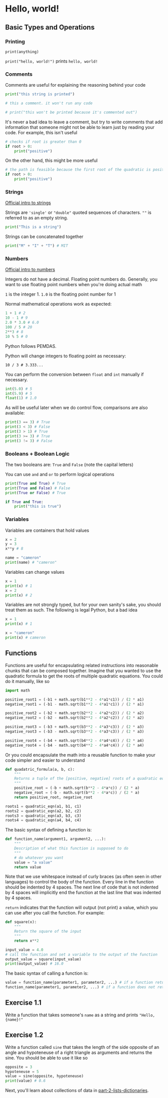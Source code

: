 # Hello, world!

## Basic Types and Operations

### Printing

`print(anything)`

`print("hello, world!")` prints `hello, world!`

### Comments

Comments are useful for explaining the reasoning behind your code

```py
print("this string is printed")

# this a comment. it won't run any code

# print("this won't be printed because it's commented out")
```

It's never a bad idea to leave a comment, but try to write comments that add information that someone might not be able to learn just by reading your code. For example, this isn't useful

```py
# checks if root is greater than 0
if root > 0:
    print("positive")
```

On the other hand, this might be more useful

```py
# the path is feasible because the first root of the quadratic is positive
if root > 0:
    print("positive")
```

### Strings

[Official intro to strings](https://docs.python.org/3/tutorial/introduction.html#strings)

Strings are `'single'` or `"double"` quoted sequences of characters. `""` is referred to as an empty string.

```py
print("This is a string")
```

Strings can be concatenated together

```py
print("M" + "I" + "T") # MIT
```

### Numbers

[Official intro to numbers](https://docs.python.org/3/tutorial/introduction.html#numbers)

Integers do not have a decimal. Floating point numbers do. Generally, you want to use floating point numbers when you're doing actual math

`1` is the integer 1. `1.0` is the floating point number for 1

Normal mathematical operations work as expected:

```py
1 + 1 # 2
10 - 1 # 9
2.0 * 3.0 # 6.0
100 / 5 # 20
2**3 # 8
10 % 5 # 0
```

Python follows PEMDAS.

Python will change integers to floating point as necessary:

`10 / 3 # 3.333...`

You can perform the conversion between `float` and `int` manually if necessary.

```py
int(5.0) # 5
int(5.9) # 5
float(1) # 1.0
```

As will be useful later when we do control flow, comparisons are also available:

```py
print(3 == 3) # True
print(3 < 3) # False
print(3 > 1) # True
print(3 >= 3) # True
print(3 != 3) # False
```

### Booleans + Boolean Logic

The two booleans are: `True` and `False` (note the capital letters)

You can use `and` and `or` to perform logical operations

```py
print(True and True) # True
print(True and False) # False
print(True or False) # True

if True and True:
    print("this is true")
```

### Variables

Variables are containers that hold values

```py
x = 2
y = 3
x**y # 8

name = "cameron"
print(name) # "cameron"
```

Variables can change values

```py
x = 1
print(x) # 1
x = 2
print(x) # 2
```

Variables are not strongly typed, but for your own sanity's sake, you should treat them as such. The following is legal Python, but a bad idea

```py
x = 1
print(x) # 1

x = "cameron"
print(x) # cameron
```

## Functions

Functions are useful for encapsulating related instructions into reasonable chunks that can be composed together. Imagine that you wanted to use the quadratic formula to get the roots of multiple quadratic equations. You could do it manually, like so

```py
import math

positive_root1 = (-b1 + math.sqrt(b1**2 - 4*a1*c1)) / (2 * a1)
negative_root1 = (-b1 - math.sqrt(b1**2 - 4*a1*c1)) / (2 * a1)

positive_root2 = (-b2 + math.sqrt(b2**2 - 4*a2*c2)) / (2 * a2)
negative_root2 = (-b2 - math.sqrt(b2**2 - 4*a2*c2)) / (2 * a2)

positive_root3 = (-b3 + math.sqrt(b3**2 - 4*a3*c3)) / (2 * a3)
negative_root3 = (-b3 - math.sqrt(b3**2 - 4*a3*c3)) / (2 * a3)

positive_root4 = (-b4 + math.sqrt(b4**2 - 4*a4*c4)) / (2 * a4)
negative_root4 = (-b4 - math.sqrt(b4**2 - 4*a4*c4)) / (2 * a4)
```

Or you could encapsulate the math into a reusable function to make your code simpler and easier to understand

```py
def quadatric_formula(a, b, c):
    """
    Returns a tuple of the [positive, negative] roots of a quadratic equation
    """
    positive_root = (-b + math.sqrt(b**2 - 4*a*c)) / (2 * a)
    negative_root = (-b - math.sqrt(b**2 - 4*a*c)) / (2 * a)
    return positive_root, negative_root

roots1 = quadratic_eqn(a1, b1, c1)
roots2 = quadratic_eqn(a2, b2, c2)
roots3 = quadratic_eqn(a3, b3, c3)
roots4 = quadratic_eqn(a4, b4, c4)
```

The basic syntax of defining a function is:

```py
def function_name(argument1, argument2, ...):
    """
    Description of what this function is supposed to do
    """
    # do whatever you want
    value = "a value"
    return value
```

Note that we use whitespace instead of curly braces (as often seen in other languages) to control the body of the function. Every line in the function should be indented by 4 spaces. The next line of code that is not indented by 4 spaces will implicitly end the function at the last line that was indented by 4 spaces.

`return` indicates that the function will output (not print) a value, which you can use after you call the function. For example:

```py
def square(x):
    """
    Return the square of the input
    """
    return x**2

input_value = 4.0
# call the function and set a variable to the output of the function
output_value = square(input_value)
print(output_value) # 16.0
```

The basic syntax of calling a function is:

```py
value = function_name(parameter1, parameter2, ...) # if a function returns a value
function_name(parameter1, parameter2, ...) # if a function does not return a value
```

## Exercise 1.1

Write a function that takes someone's `name` as a string and prints `"Hello, {name}!"`

## Exercise 1.2

Write a function called `sine` that takes the length of the side opposite of an angle and hypoteneuse of a right triangle as arguments and returns the sine. You should be able to use it like so

```py
opposite = 3
hypoteneuse = 5
value = sine(opposite, hypoteneuse)
print(value) # 0.6
```

Next, you'll learn about collections of data in [part-2-lists-dictionaries](./part-2-lists-dictionaries.md).
